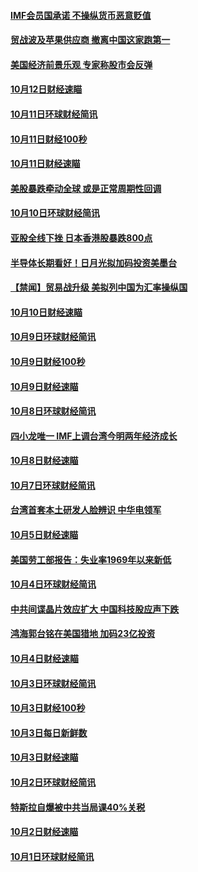 #### [IMF会员国承诺  不操纵货币恶意贬值](../pages/news208/a1395274.md?t=10131833) 

#### [贸战波及苹果供应商 撤离中国这家跑第一](../pages/news208/a1395254.md?t=10131833) 

#### [美国经济前景乐观 专家称股市会反弹](../pages/news208/a1395159.md?t=10131833) 

#### [10月12日财经速瞄](../pages/news208/a1395177.md?t=10131833) 

#### [10月11日环球财经简讯](../pages/news208/a1395122.md?t=10131833) 

#### [10月11日财经100秒](../pages/news208/a1395097.md?t=10131833) 

#### [10月11日财经速瞄](../pages/news208/a1395020.md?t=10131833) 

#### [美股暴跌牵动全球 或是正常周期性回调](../pages/news208/a1395005.md?t=10131833) 

#### [10月10日环球财经简讯](../pages/news208/a1394977.md?t=10131833) 

#### [亚股全线下挫 日本香港股暴跌800点](../pages/news208/a1394956.md?t=10131833) 

#### [半导体长期看好！日月光拟加码投资美墨台](../pages/news208/a1394954.md?t=10131833) 

#### [【禁闻】贸易战升级 美拟列中国为汇率操纵国](../pages/news208/a1394887.md?t=10131833) 

#### [10月10日财经速瞄](../pages/news208/a1394883.md?t=10131833) 

#### [10月9日环球财经简讯](../pages/news208/a1394831.md?t=10131833) 

#### [10月9日财经100秒](../pages/news208/a1394812.md?t=10131833) 

#### [10月9日财经速瞄](../pages/news208/a1394741.md?t=10131833) 

#### [10月8日环球财经简讯](../pages/news208/a1394682.md?t=10131833) 

#### [四小龙唯一 IMF上调台湾今明两年经济成长](../pages/news208/a1394649.md?t=10131833) 

#### [10月8日财经速瞄](../pages/news208/a1394582.md?t=10131833) 

#### [10月7日环球财经简讯](../pages/news208/a1394527.md?t=10131833) 

#### [台湾首套本土研发人脸辨识 中华电领军](../pages/news208/a1394509.md?t=10131833) 

#### [10月5日财经速瞄](../pages/news208/a1394260.md?t=10131833) 

#### [美国劳工部报告：失业率1969年以来新低](../pages/news208/a1394221.md?t=10131833) 

#### [10月4日环球财经简讯](../pages/news208/a1394211.md?t=10131833) 

#### [中共间谍晶片效应扩大 中国科技股应声下跌](../pages/news208/a1394210.md?t=10131833) 

#### [鸿海郭台铭在美国猎地 加码23亿投资](../pages/news208/a1394184.md?t=10131833) 

#### [10月4日财经速瞄](../pages/news208/a1394104.md?t=10131833) 

#### [10月3日环球财经简讯](../pages/news208/a1394057.md?t=10131833) 

#### [10月3日财经100秒](../pages/news208/a1394034.md?t=10131833) 

#### [10月3日每日新鲜数](../pages/news208/a1393967.md?t=10131833) 

#### [10月3日财经速瞄](../pages/news208/a1393964.md?t=10131833) 

#### [10月2日环球财经简讯](../pages/news208/a1393924.md?t=10131833) 

#### [特斯拉自爆被中共当局课40%关税](../pages/news208/a1393910.md?t=10131833) 

#### [10月2日财经速瞄](../pages/news208/a1393834.md?t=10131833) 

#### [10月1日环球财经简讯](../pages/news208/a1393775.md?t=10131833) 

